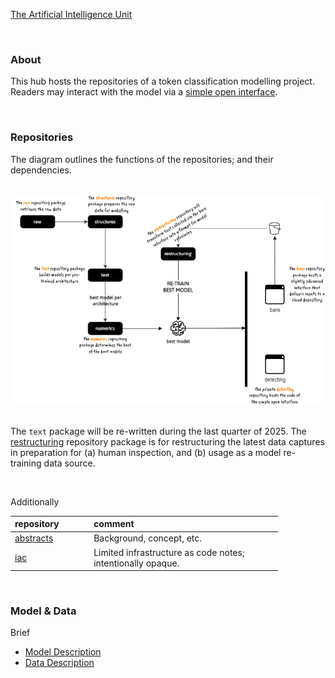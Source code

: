 [The Artificial Intelligence Unit](https://github.com/theartificialintelligenceunit)

<br>

### About
This hub hosts the repositories of a token classification modelling project.  Readers may interact with the model via a  [simple open interface](https://d22j2jhm9iagpk.cloudfront.net/src/c-dispatches-app.html).

<br>

### Repositories

The diagram outlines the functions of the repositories; and their dependencies.

<br>

<img src="sketch.png" alt="Schema" width="544"/>

<br>
<br>

The `text` package will be re-written during the last quarter of 2025.  The
<a href="https://github.com/membranes/restructuring" target="_blank">restructuring</a> repository package is for restructuring the latest data captures in preparation for (a) human inspection, and (b) usage as a model re-training data source.

<br>

Additionally

<table style="width: 85%;">
    <colgroup>
        <col span="1" style="width: 26.5%;">
        <col span="1" style="width: 63.5%;">
    </colgroup>
    <thead><tr style="text-align: left"><th>repository</th><th>comment</th></tr></thead>
        <tr><td><a href="https://github.com/membranes/abstracts" target="_blank">abstracts</a></td><td>Background, concept, etc.</td></tr>
        <tr><td><a href="https://github.com/membranes/iac" target="_blank">iac</a></td><td>Limited infrastructure as code notes; intentionally opaque. </td></tr>
</table>

<br>

### Model & Data

Brief

* [Model Description](https://theartificialintelligenceunit.github.io/intelligence/html/c-dispatches-model-desc.html)
* [Data Description](https://theartificialintelligenceunit.github.io/intelligence/html/c-dispatches-data-desc.html)



<br>
<br>

<br>
<br>

<br>
<br>

<br>
<br>
